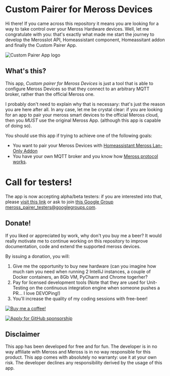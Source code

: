 # Custom Pairer for Meross Devices
Hi there! If you came across this repository it means you are looking for a way to 
take control over your Meross Hardware devices. Well, let me congratulate with you: that's 
exactly what made me start the journey to develop the MerossIot API, Homeassistant component,
Homeassitant addon and finally the Custom Pairer App.

<img alt="Custom Pairer App logo" src="https://github.com/albertogeniola/meross_pair/blob/main/docs/logos/Custom%20pairer.png"/>

## What's this?
This app, *Custom pairer for Meross Devices* is just a tool that is able to configure Meross 
Devices so that they connect to an arbitrary MQTT broker, rather than the official Meross one.

I probably don't need to explain why that is necessary: that's just the reason you are here 
after all. In any case, let me be crystal clear: if you are looking for an app to pair your 
meross smart devices to the official Meross cloud, then you *MUST* use the original Meross App.
(although this app is capable of doing so). 

You should use this app if trying to achieve one of the following goals:
- You want to pair your Meross Devices with [Homeassistant Meross Lan-Only Addon](https://github.com/albertogeniola/meross-homeassistant)
- You have your own MQTT broker and you know how [Meross protocol works](https://albertogeniola.github.io/MerossIot/meross-protocol.html#client-device-pairing).

# Call for testers!
The app is now accepting alpha/beta testers: if you are interested into that, please [visit
this link](https://play.google.com/apps/testing/com.albertogeniola.merossconf) or ask to 
join [this Google Group](https://groups.google.com/g/meross_pairer_testers) meross_pairer_testers@googlegroups.com.

## Donate!
If you liked or appreciated by work, why don't you buy me a beer?
It would really motivate me to continue working on this repository to improve documentation, code and extend the supported meross devices.

By issuing a donation, you will:
1. Give me the opportunity to buy new hardware (can you imagine how much ram you need when running 2 IntelliJ instances, a couple of Docker containers, an 8Gb VM, PyCharm and Chrome togerher? 
2. Pay for licensed development tools 
(Note that they are used for Unit-Testing on the continuous integration engine when someone pushes a PR... I love DEVOPing!)  
3. You'll increase the quality of my coding sessions with free-beer!

[![Buy me a coffee!](https://www.buymeacoffee.com/assets/img/custom_images/black_img.png)](https://www.buymeacoffee.com/albertogeniola)

[![Apply for GitHub sponsorship](https://korlibs.soywiz.com/i/github_sponsors_big_box_small.png)](https://github.com/sponsors/albertogeniola)

## Disclaimer
This app has been developed for free and for fun. The developer is in no way affiliate with Meross
and Meross is in no way responsible for this product. This app comes with absolutely no warranty:
use it at your own risk. The developer declines any responsibility derived by the usage of this 
app.
